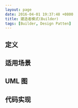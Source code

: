 ```yaml
---
layout: page
date: 2016-04-01 19:37:48 +0800 
title: 建造者模式(Builder)
tags: [Builder, Design Patten]
---
```


## 定义

## 适用场景

## UML 图

## 代码实现
